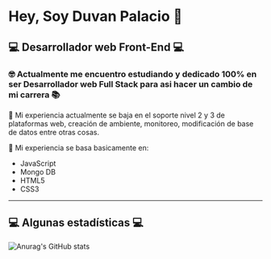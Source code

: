 # Hey, Soy Duvan Palacio  👋
## 💻 Desarrollador web Front-End 💻

### 🤓 Actualmente me encuentro estudiando y dedicado 100% en ser Desarrollador web Full Stack para asi hacer un cambio de mi carrera 📚

🤯 Mi experiencia actualmente se baja en el soporte nivel 2 y 3 de plataformas web, creación de ambiente, monitoreo, modificación de base de datos entre otras cosas.

💾 Mi experiencia se basa basicamente en:
  * JavaScript
  * Mongo DB
  * HTML5
  * CSS3


  
---
## 💻 Algunas estadísticas 💻
![Anurag's GitHub stats](https://github-readme-stats.vercel.app/api?username=duvabh&show_icons=true&theme=dark)
